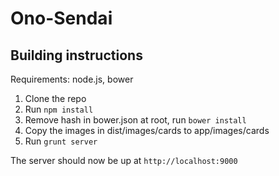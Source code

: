 Ono-Sendai
==========

Building instructions
---------------------
Requirements:
  node.js, bower

1. Clone the repo
2. Run `npm install`
3. Remove hash in bower.json at root, run `bower install`
4. Copy the images in dist/images/cards to app/images/cards
5. Run `grunt server`

The server should now be up at `http://localhost:9000`
